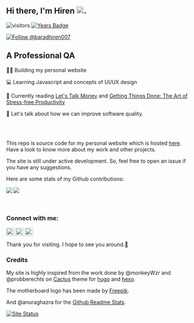 ## Hi there, I'm Hiren <img src="https://media.giphy.com/media/hvRJCLFzcasrR4ia7z/giphy.gif" width="20px">.
![visitors](https://visitor-badge.glitch.me/badge?page_id=baradhiren.baradhiren)
[![Years Badge](https://badges.pufler.dev/years/baradhiren)](https://badges.pufler.dev)

<a href="https://twitter.com/intent/follow?screen_name=preveen_raj">
   <img src="https://img.shields.io/twitter/follow/baradhiren.svg?label=Follow%20@baradhiren007" alt="Follow @baradhiren007" />
</a>

## A Professional QA
👷‍♂️ Building my personal website

💻 Learning Javascript and concepts of UI/UX design 

📘 Currently reading [Let's Talk Money](https://amzn.to/3iEDoVH) and [Getting Things Done: The Art of Stress-free Productivity](https://amzn.to/3gjJTf0)

💬 Let's talk about how we can improve software quality.

<br/>
<br/>

This repo is source code for my personal website which is hosted [here](https://www.baradhiren.com). 
Have a look to know more about my work and other projects.

The site is still under active development. So, feel free to open an issue if you have any suggestions.


Here are some stats of my Github contributions:


<a href="https://github.com/baradhiren">
  <img align="left" src="https://github-readme-stats.vercel.app/api?username=baradhiren&theme=dark&show_icons=true&hide_border=true&bg_color=00000000&text_color=3498db" />
</a>
<a href="https://github.com/baradhiren">
  <img align="center" src="https://github-readme-stats.vercel.app/api/top-langs/?username=baradhiren&theme=dark&layout=compact&hide_border=true&bg_color=00000000&text_color=3498db" />
</a>
<br/>
<br/>
<br/>

### Connect with me:

[<img align="left" alt="baradhiren.com" width="22px" src="https://img.icons8.com/cotton/2x/domain.png" />][website]
[<img align="left" alt="baradhiren | Twitter" width="22px" src="https://img.icons8.com/fluent/2x/twitter.png" />][twitter]
[<img align="leftt" alt="baradhiren | LinkedIn" width="22px" src="https://img.icons8.com/color/2x/linkedin.png" />][linkedin]

Thank you for visiting. I hope to see you around.🙂

### Credits
My site is highly inspired from the work done by @monkeyWzr and @probberechts on [Cactus](https://github.com/monkeyWzr/hugo-theme-cactus) theme for [hugo](https://gohugo.io/) and [hexo](https://hexo.io/).

The motherboard logo has been made by [Freepik](https://www.flaticon.com/free-icon/motherboard_4862018?term=computer&page=1&position=79&page=1&position=79&related_id=4862018&origin=search).

And @anuraghazra for the [Github Readme Stats](https://github.com/anuraghazra/github-readme-stats#themes).

[![Site Status](https://api.netlify.com/api/v1/badges/f9acc461-9669-44a1-9d49-9d8a3a793182/deploy-status)](https://app.netlify.com/sites/hiren/deploys)

[website]: https://www.baradhiren.com
[twitter]: https://twitter.com/baradhiren007
[linkedin]: https://linkedin.com/in/baradhiren
